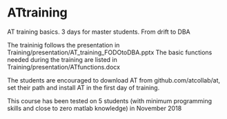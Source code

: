 # ATtraining
AT training basics. 3 days for master students. From drift to DBA

The traininig follows the presentation in Training/presentation/AT_training_FODOtoDBA.pptx
The basic functions needed during the training are listed in Training/presentation/ATfunctions.docx

The students are encouraged to download AT from github.com/atcollab/at, set their path and install AT in the first day of training.

This course has been tested on 5 students (with minimum programming skills and close to zero matlab knowledge) in November 2018
